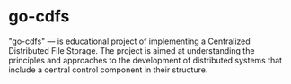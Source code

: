 # go-cdfs
"go-cdfs" — is educational project of implementing a Centralized Distributed File Storage. The project is aimed at understanding the principles and approaches to the development of distributed systems that include a central control component in their structure.
